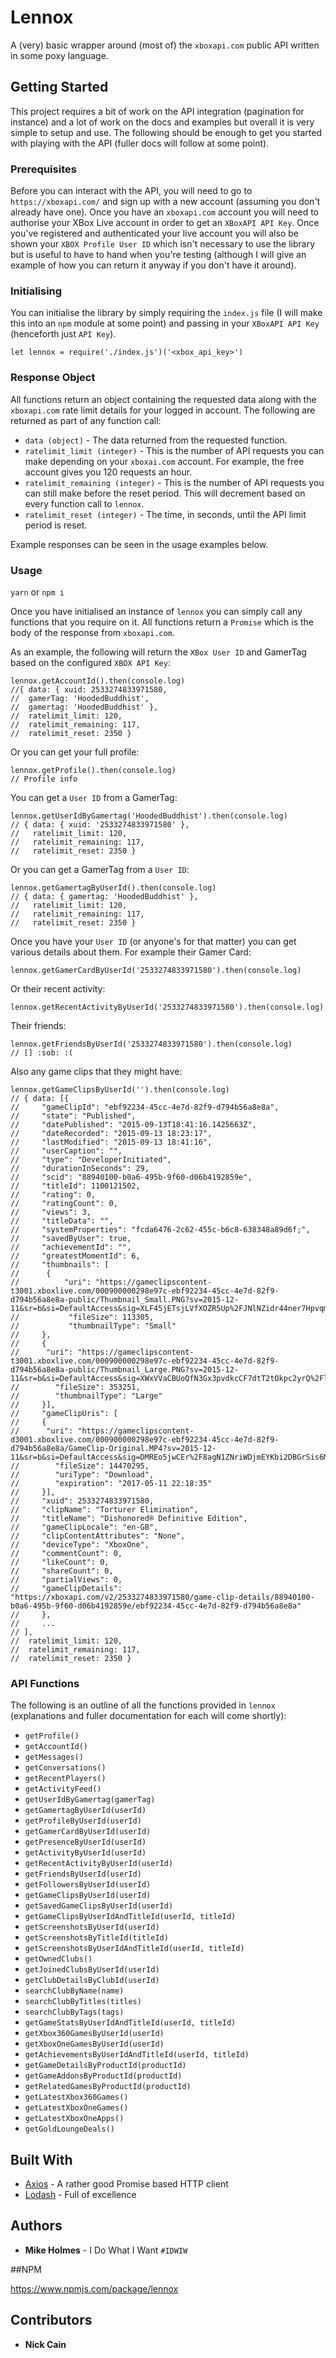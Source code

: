 # Lennox
A (very) basic wrapper around (most of) the `xboxapi.com` public API written in some poxy language.

## Getting Started
This project requires a bit of work on the API integration (pagination for instance) and a lot of work on the docs and examples but overall it is very simple to setup and use. The following should be enough to get you started with playing with the API (fuller docs will follow at some point).

### Prerequisites
Before you can interact with the API, you will need to go to `https://xboxapi.com/` and sign up with a new account (assuming you don't already have one). Once you have an `xboxapi.com` account you will need to authorise your XBox Live account in order to get an `XBoxAPI API Key`. Once you've registered and authenticated your live account you will also be shown your `XBOX Profile User ID` which isn't necessary to use the library but is useful to have to hand when you're testing (although I will give an example of how you can return it anyway if you don't have it around).

### Initialising
You can initialise the library by simply requiring the `index.js` file (I will make this into an `npm` module at some point) and passing in your `XBoxAPI API Key` (henceforth just `API Key`).

```
let lennox = require('./index.js')('<xbox_api_key>')
```

### Response Object
All functions return an object containing the requested data along with the `xboxapi.com` rate limit details for your logged in account. The following are returned as part of any function call:

  * `data (object)` - The data returned from the requested function.
  * `ratelimit_limit (integer)` - This is the number of API requests you can make depending on your `xboxai.com` account. For example, the free account gives you 120 requests an hour.
  * `ratelimit_remaining (integer)` - This is the number of API requests you can still make before the reset period. This will decrement based on every function call to `lennox`.
  * `ratelimit_reset (integer)` - The time, in seconds, until the API limit period is reset.

Example responses can be seen in the usage examples below.

### Usage

`yarn` or `npm i`

Once you have initialised an instance of `lennox` you can simply call any functions that you require on it. All functions return a `Promise` which is the body of the response from `xboxapi.com`.

As an example, the following will return the `XBox User ID` and GamerTag based on the configured `XBOX API Key`:

```
lennox.getAccountId().then(console.log)
//{ data: { xuid: 2533274833971580,
//  gamerTag: 'HoodedBuddhist',
//  gamertag: 'HoodedBuddhist' },
//  ratelimit_limit: 120,
//  ratelimit_remaining: 117,
//  ratelimit_reset: 2350 }
```

Or you can get your full profile:

```
lennox.getProfile().then(console.log)
// Profile info
```

You can get a `User ID` from a GamerTag:

```
lennox.getUserIdByGamertag('HoodedBuddhist').then(console.log)
// { data: { xuid: '2533274833971580' },
//   ratelimit_limit: 120,
//   ratelimit_remaining: 117,
//   ratelimit_reset: 2350 }
```

Or you can get a GamerTag from a `User ID`:

```
lennox.getGamertagByUserId().then(console.log)
// { data: { gamertag: 'HoodedBuddhist' },
//   ratelimit_limit: 120,
//   ratelimit_remaining: 117,
//   ratelimit_reset: 2350 }
```

Once you have your `User ID` (or anyone's for that matter) you can get various details about them. For example their Gamer Card:

```
lennox.getGamerCardByUserId('2533274833971580').then(console.log)
```

Or their recent activity:

```
lennox.getRecentActivityByUserId('2533274833971580').then(console.log)
```

Their friends:

```
lennox.getFriendsByUserId('2533274833971580').then(console.log)
// [] :sob: :(
```

Also any game clips that they might have:

```
lennox.getGameClipsByUserId('').then(console.log)
// { data: [{
// 	   "gameClipId": "ebf92234-45cc-4e7d-82f9-d794b56a8e8a",
//     "state": "Published",
//     "datePublished": "2015-09-13T18:41:16.1425663Z",
//     "dateRecorded": "2015-09-13 18:23:17",
//     "lastModified": "2015-09-13 18:41:16",
//     "userCaption": "",
//     "type": "DeveloperInitiated",
//     "durationInSeconds": 29,
//     "scid": "88940100-b0a6-495b-9f60-d06b4192859e",
//     "titleId": 1100121502,
//     "rating": 0,
//     "ratingCount": 0,
//     "views": 3,
//     "titleData": "",
//     "systemProperties": "fcda6476-2c62-455c-b6c8-638348a89d6f;",
//     "savedByUser": true,
//     "achievementId": "",
//     "greatestMomentId": 6,
//     "thumbnails": [
//     	{
//        	"uri": "https://gameclipscontent-t3001.xboxlive.com/000900000298e97c-ebf92234-45cc-4e7d-82f9-d794b56a8e8a-public/Thumbnail_Small.PNG?sv=2015-12-11&sr=b&si=DefaultAccess&sig=XLF45jETsjLVfXOZR5Up%2FJNlNZidr44ner7Hpvqmjk8%3D",
//           "fileSize": 113305,
//           "thumbnailType": "Small"
//     },
//     {
//     	"uri": "https://gameclipscontent-t3001.xboxlive.com/000900000298e97c-ebf92234-45cc-4e7d-82f9-d794b56a8e8a-public/Thumbnail_Large.PNG?sv=2015-12-11&sr=b&si=DefaultAccess&sig=XWxVVaCBUoQfN3Gx3pvdkcCF7dtT2tOkpc2yrQ%2Fl8vg%3D",
//        "fileSize": 353251,
//        "thumbnailType": "Large"
//     }],
//     "gameClipUris": [
//     {
//     	"uri": "https://gameclipscontent-d3001.xboxlive.com/000900000298e97c-ebf92234-45cc-4e7d-82f9-d794b56a8e8a/GameClip-Original.MP4?sv=2015-12-11&sr=b&si=DefaultAccess&sig=DMREo5jwCEr%2F8agN1ZNriWDjmEYKbi2DBGrSis6MrCE%3D&__gda__=1494541115_e8404fc8e62377c65d799906468d1257",
//        "fileSize": 14470295,
//        "uriType": "Download",
//        "expiration": "2017-05-11 22:18:35"
//     }],
//     "xuid": 2533274833971580,
//     "clipName": "Torturer Elimination",
//     "titleName": "Dishonored® Definitive Edition",
//     "gameClipLocale": "en-GB",
//     "clipContentAttributes": "None",
//     "deviceType": "XboxOne",
//     "commentCount": 0,
//     "likeCount": 0,
//     "shareCount": 0,
//     "partialViews": 0,
//     "gameClipDetails": "https://xboxapi.com/v2/2533274833971580/game-clip-details/88940100-b0a6-495b-9f60-d06b4192859e/ebf92234-45cc-4e7d-82f9-d794b56a8e8a"
//     },
//     ...
// ],
//  ratelimit_limit: 120,
//  ratelimit_remaining: 117,
//  ratelimit_reset: 2350 }
```

### API Functions

The following is an outline of all the functions provided in `lennox` (explanations and fuller documentation for each will come shortly):

* `getProfile()`
* `getAccountId()`
* `getMessages()`
* `getConversations()`
* `getRecentPlayers()`
* `getActivityFeed()`
* `getUserIdByGamertag(gamerTag)`
* `getGamertagByUserId(userId)`
* `getProfileByUserId(userId)`
* `getGamerCardByUserId(userId)`
* `getPresenceByUserId(userId)`
* `getActivityByUserId(userId)`
* `getRecentActivityByUserId(userId)`
* `getFriendsByUserId(userId)`
* `getFollowersByUserId(userId)`
* `getGameClipsByUserId(userId)`
* `getSavedGameClipsByUserId(userId)`
* `getGameClipsByUserIdAndTitleId(userId, titleId)`
* `getScreenshotsByUserId(userId)`
* `getScreenshotsByTitleId(titleId)`
* `getScreenshotsByUserIdAndTitleId(userId, titleId)`
* `getOwnedClubs()`
* `getJoinedClubsByUserId(userId)`
* `getClubDetailsByClubId(userId)`
* `searchClubByName(name)`
* `searchClubByTitles(titles)`
* `searchClubByTags(tags)`
* `getGameStatsByUserIdAndTitleId(userId, titleId)`
* `getXbox360GamesByUserId(userId)`
* `getXboxOneGamesByUserId(userId)`
* `getAchievementsByUserIdAndTitleId(userId, titleId)`
* `getGameDetailsByProductId(productId)`
* `getGameAddonsByProductId(productId)`
* `getRelatedGamesByProductId(productId)`
* `getLatestXbox360Games()`
* `getLatestXboxOneGames()`
* `getLatestXboxOneApps()`
* `getGoldLoungeDeals()`

## Built With

* [Axios](https://github.com/mzabriskie/axios) - A rather good Promise based HTTP client
* [Lodash](https://github.com/lodash/lodash) - Full of excellence

## Authors

* **Mike Holmes** - I Do What I Want `#IDWIW`

##NPM

https://www.npmjs.com/package/lennox

## Contributors

* **Nick Cain**
